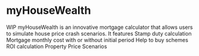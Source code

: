 # myHouseWealth
WIP
myHouseWealth is an innovative mortgage calculator that allows users to simulate house price crash scenarios.
It features
Stamp duty calculation
Mortgage monthly cost with or without initial period
Help to buy schemes
ROI calculation
Property Price Scenarios
